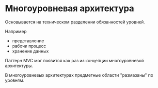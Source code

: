 # Многоуровневая архитектура

Основывается на техническом разделении обязанностей уровней.

Например
- представление
- рабочи процесс
- хранение данных

Паттерн MVC мог появится как раз из концепции многоуровневой архитектуры.

В многоуровневых архитектурах предметные области "размазаны" по уровням.


